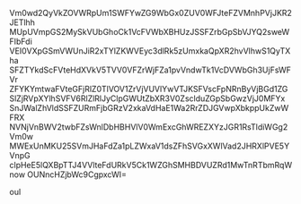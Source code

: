 Vm0wd2QyVkZOVWRpUm1SWFYwZG9WbGx0ZUV0WFJteFZVMnhPVjJKR2JETlhh
MUpUVmpGS2MySkVUbGhoCk1VcFVWbXBHUzJSSFZrbGpSbVJYQ2sweWFIbFdi
VEI0VXpGSmVWUnJiR2xTYlZKWVEyc3dlRk5zUmxkaQpXR2hvVlhwS1QyTXha
SFZTYkdScFVteHdXVkV5TVV0VFZrWjFZa1pvVndwTk1VcDVWbGh3UjFsWFVr
ZFYKYmtwaFVteGFjRlZ0TlVOV1ZrVjVUVlYwVTJKSFVscFpNRnByVjBGd1ZG
SlZjRVpXYlhSVFV6RlZlRlJyClpGWUtZbXR3V0ZsclduZGpSbGwzVjJ0MFYx
SnJWalZhVldSSFZURmFjbGRzV2xkaVdHaE1Wa2RrZDJGVwpXbkppUkZwWFRX
NVNjVnBWV2twbFZsWnlDbHBHVlV0WmExcGhWREZXYzJGR1RsTldiWGg2Vm0w
MWExUnMKU25SVmJHaFdZa1pLZWxaV1dsZFhSVGxXWlVad2JHRXlPVE5YVnpG
clpHeE5lQXBpTTJ4VVlteFdURkV5Ck1WZGhSMHBDVUZRd1MwTnRTbmRqWnow
OUNncHZjbWc9CgpxcWI=

oul